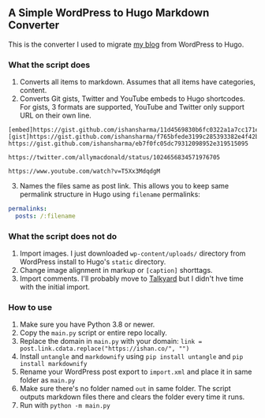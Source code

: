 ## A Simple WordPress to Hugo Markdown Converter

This is the converter I used to migrate [my blog](https://ishan.co) from WordPress to Hugo. 

### What the script does
1. Converts all items to markdown. Assumes that all items have categories, content.
2. Converts Git gists, Twitter and YouTube embeds to Hugo shortcodes. For gists, 3 formats are supported, YouTube and Twitter only support URL on their own line.  
```
[embed]https://gist.github.com/ishansharma/11d4569830b6fc0322a1a7cc171e3c2b[/embed]
[gist]https://gist.github.com/ishansharma/f765bfede3199c285393382e4f42b2bd[/gist]
https://gist.github.com/ishansharma/eb7f0fc05dc79312098952e319515095

https://twitter.com/allymacdonald/status/1024656834571976705

https://www.youtube.com/watch?v=T5Xx3MdqdgM
```
3. Names the files same as post link. This allows you to keep same permalink structure in Hugo using `filename` permalinks:
```yaml
permalinks:
  posts: /:filename
```

### What the script does not do
1. Import images. I just downloaded `wp-content/uploads/` directory from WordPress install to Hugo's `static` directory.
2. Change image alignment in markup or `[caption]` shorttags.
3. Import comments. I'll probably move to [Talkyard](https://www.talkyard.io/blog-comments) but I didn't hve time with the initial import.

### How to use
1. Make sure you have Python 3.8 or newer. 
2. Copy the `main.py` script or entire repo locally.
3. Replace the domain in `main.py` with your domain: `link = post.link.cdata.replace("https://ishan.co/", "")`
4. Install `untangle` and `markdownify` using `pip install untangle` and `pip install markdownify`
5. Rename your WordPress post export to `import.xml` and place it in same folder as `main.py`
6. Make sure there's no folder named `out` in same folder. The script outputs markdown files there and clears the folder every time it runs.
7. Run with `python -m main.py`

